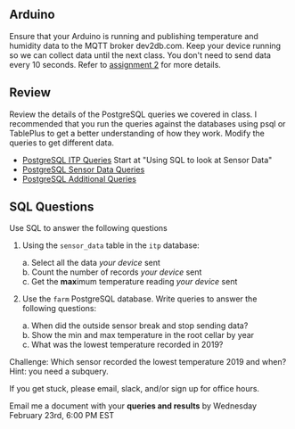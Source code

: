 ## Arduino

Ensure that your Arduino is running and publishing temperature and humidity data to the MQTT broker dev2db.com. Keep your device running so we can collect data until the next class. You don't need to send data every 10 seconds. Refer to [assignment 2](assignment-week-2.md#sending-data-with-mqtt) for more details.

## Review

Review the details of the PostgreSQL queries we covered in class. I recommended that you run the queries against the databases using psql or TablePlus to get a better understanding of how they work. Modify the queries to get different data.

* [PostgreSQL ITP Queries](../03_RelationalDatabases/postgres.md) Start at "Using SQL to look at Sensor Data"
* [PostgreSQL Sensor Data Queries](../03_RelationalDatabases/postgres2.md)
* [PostgreSQL Additional Queries](../03_RelationalDatabases/postgres3.md)
 
## SQL Questions
 
Use SQL to answer the following questions

1) Using the `sensor_data` table in the `itp` database:

    a. Select all the data *your device* sent <br/>
    b. Count the number of records *your device* sent <br/>
    c. Get the **max**imum temperature reading *your device* sent <br/>
 
2) Use the `farm` PostgreSQL database. Write queries to answer the following questions:

   a. When did the outside sensor break and stop sending data? <br/>
   b. Show the min and max temperature in the root cellar by year <br/>
   c. What was the lowest temperature recorded in 2019? <br/>

  Challenge: Which sensor recorded the lowest temperature 2019 and when? Hint: you need a subquery.
	
If you get stuck, please email, slack, and/or sign up for office hours.

Email me a document with your **queries and results** by Wednesday February 23rd, 6:00 PM EST